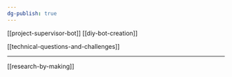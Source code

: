 ```yaml
---
dg-publish: true
---
```

[[project-supervisor-bot]]
[[diy-bot-creation]] 


[[technical-questions-and-challenges]]

---

[[research-by-making]]